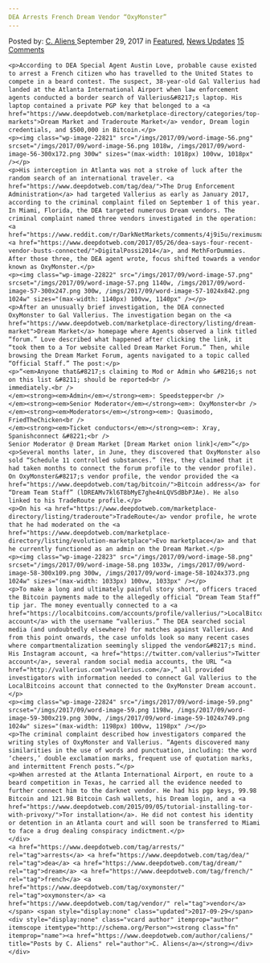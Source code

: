 ```yaml
---
DEA Arrests French Dream Vendor “OxyMonster”
---
```

<article class="post-listing post-22819 post type-post status-publish format-standard has-post-thumbnail hentry 
 tag-dea tag-dream tag-french tag-oxymonster tag-vendor">
    <div class="post-inner">
        <span>Posted by: <a href="https://www.deepdotweb.com/author/caliens/" title="">C. Aliens </a></span>
    <span>September 29, 2017</span>
    <span>in <a href="https://www.deepdotweb.com/category/deepdot-news/" rel="category tag">Featured</a>, <a href="https://www.deepdotweb.com/category/news-updates/" rel="category tag">News Updates</a></span>
    <span><a href="https://www.deepdotweb.com/2017/09/29/dea-arrests-french-dream-vendor-oxymonster/#comments">15 Comments</a></span>
    </p>
    <div class="clear"></div>
    
    <p>According to DEA Special Agent Austin Love, probable cause existed to arrest a French citizen who has travelled to the United States to compete in a beard contest. The suspect, 38-year-old Gal Vallerius had landed at the Atlanta International Airport when law enforcement agents conducted a border search of Vallerius&#8217;s laptop. His laptop contained a private PGP key that belonged to a <a href="https://www.deepdotweb.com/marketplace-directory/categories/top-markets">Dream Market and Traderoute Market</a> vendor, Dream login credentials, and $500,000 in Bitcoin.</p>
    <p><img class="wp-image-22821" src="/imgs/2017/09/word-image-56.png" srcset="/imgs/2017/09/word-image-56.png 1018w, /imgs/2017/09/word-image-56-300x172.png 300w" sizes="(max-width: 1018px) 100vw, 1018px" /></p>
    <p>His interception in Atlanta was not a stroke of luck after the random search of an international traveler. <a href="https://www.deepdotweb.com/tag/dea/">The Drug Enforcement Administration</a> had targeted Vallerius as early as January 2017, according to the criminal complaint filed on September 1 of this year. In Miami, Florida, the DEA targeted numerous Dream vendors. The criminal complaint named three vendors investigated in the operation: <a href="https://www.reddit.com/r/DarkNetMarkets/comments/4j9i5u/reximusmaximus/">ReximusMaximus</a>, <a href="https://www.deepdotweb.com/2017/05/26/dea-says-four-recent-vendor-busts-connected/">DigitalPossi2014</a>, and MethForDummies. After those three, the DEA agent wrote, focus shifted towards a vendor known as OxyMonster.</p>
    <p><img class="wp-image-22822" src="/imgs/2017/09/word-image-57.png" srcset="/imgs/2017/09/word-image-57.png 1140w, /imgs/2017/09/word-image-57-300x247.png 300w, /imgs/2017/09/word-image-57-1024x842.png 1024w" sizes="(max-width: 1140px) 100vw, 1140px" /></p>
    <p>After an unusually brief investigation, the DEA connected OxyMonster to Gal Vallerius. The investigation began on the <a href="https://www.deepdotweb.com/marketplace-directory/listing/dream-market">Dream Market</a> homepage where Agents observed a link titled “forum.” Love described what happened after clicking the link, it “took them to a Tor website called Dream Market Forum.” Then, while browsing the Dream Market Forum, agents navigated to a topic called “Official Staff.” The post:</p>
    <p>“<em>Anyone that&#8217;s claiming to Mod or Admin who &#8216;s not on this list &#8211; should be reported<br />
    immediately.<br />
    </em><strong><em>Admin</em></strong><em>: Speedstepper<br />
    </em><strong><em>Senior Moderator</em></strong><em>: OxyMonster<br />
    </em><strong><em>Moderators</em></strong><em>: Quasimodo, FriedTheChicken<br />
    </em><strong><em>Ticket conductors</em></strong><em>: Xray, Spanishconnect &#8221;<br />
    Senior Moderator @ Dream Market [Dream Market onion link]</em>”</p>
    <p>Several months later, in June, they discovered that OxyMonster also sold “Schedule 11 controlled substances.” (Yes, they claimed that it had taken months to connect the forum profile to the vendor profile). On OxyMonster&#8217;s vendor profile, the vendor provided the <a href="https://www.deepdotweb.com/tag/bitcoin/">Bitcoin address</a> for “Dream Team Staff” (lDREAMv7kl6T8bMyE7ghe4nLQVSdBbPJAe). He also linked to his TradeRoute profile.</p>
    <p>On his <a href="https://www.deepdotweb.com/marketplace-directory/listing/traderoute">TradeRoute</a> vendor profile, he wrote that he had moderated on the <a href="https://www.deepdotweb.com/marketplace-directory/listing/evolution-marketplace">Evo marketplace</a> and that he currently functioned as an admin on the Dream Market.</p>
    <p><img class="wp-image-22823" src="/imgs/2017/09/word-image-58.png" srcset="/imgs/2017/09/word-image-58.png 1033w, /imgs/2017/09/word-image-58-300x109.png 300w, /imgs/2017/09/word-image-58-1024x373.png 1024w" sizes="(max-width: 1033px) 100vw, 1033px" /></p>
    <p>To make a long and ultimately painful story short, officers traced the Bitcoin payments made to the allegedly official “Dream Team Staff” tip jar. The money eventually connected to a <a href="https://localbitcoins.com/accounts/profile/vallerius/">LocalBitcoins account</a> with the username “vallerius.” The DEA searched social media (and undoubtedly elsewhere) for matches against Vallerius. And from this point onwards, the case unfolds look so many recent cases where compartmentalization seemingly slipped the vendor&#8217;s mind. His Instagram account, <a href="https://twitter.com/vallerius">Twitter account</a>, several random social media accounts, the URL “<a href="http://vallerius.com">vallerius.com</a>,” all provided investigators with information needed to connect Gal Vallerius to the LocalBitcoins account that connected to the OxyMonster Dream account.</p>
    <p><img class="wp-image-22824" src="/imgs/2017/09/word-image-59.png" srcset="/imgs/2017/09/word-image-59.png 1198w, /imgs/2017/09/word-image-59-300x219.png 300w, /imgs/2017/09/word-image-59-1024x749.png 1024w" sizes="(max-width: 1198px) 100vw, 1198px" /></p>
    <p>The criminal complaint described how investigators compared the writing styles of OxyMonster and Vallerius. “Agents discovered many similarities in the use of words and punctuation, including: the word ‘cheers,’ double exclamation marks, frequent use of quotation marks, and intermittent French posts.”</p>
    <p>When arrested at the Atlanta International Airport, en route to a beard competition in Texas, he carried all the evidence needed to further connect him to the darknet vendor. He had his pgp keys, 99.98 Bitcoin and 121.98 Bitcoin Cash wallets, his Dream login, and a <a href="https://www.deepdotweb.com/2015/09/05/tutorial-installing-tor-with-privoxy/">Tor installation</a>. He did not contest his identity or detention in an Atlanta court and will soon be transferred to Miami to face a drug dealing conspiracy indictment.</p>
    </div>
    <a href="https://www.deepdotweb.com/tag/arrests/" rel="tag">arrests</a> <a href="https://www.deepdotweb.com/tag/dea/" rel="tag">dea</a> <a href="https://www.deepdotweb.com/tag/dream/" rel="tag">dream</a> <a href="https://www.deepdotweb.com/tag/french/" rel="tag">french</a> <a href="https://www.deepdotweb.com/tag/oxymonster/" rel="tag">oxymonster</a> <a href="https://www.deepdotweb.com/tag/vendor/" rel="tag">vendor</a></span> <span style="display:none" class="updated">2017-09-29</span>
    <div style="display:none" class="vcard author" itemprop="author" itemscope itemtype="http://schema.org/Person"><strong class="fn" itemprop="name"><a href="https://www.deepdotweb.com/author/caliens/" title="Posts by C. Aliens" rel="author">C. Aliens</a></strong></div>
    </div>
</article>

